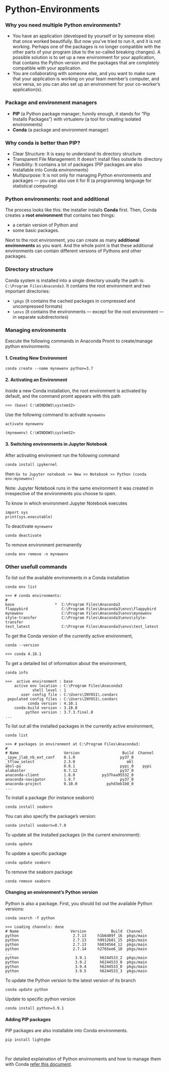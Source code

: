 # Python-Environments


### Why you need multiple Python environments?
- You have an application (developed by yourself or by someone else) that once worked beautifully. But now you’ve tried to run it, and it is not working. Perhaps one of the packages is no longer compatible with the other parts of your program (due to the so-called breaking changes). A possible solution is to set up a new environment for your application, that contains the Python version and the packages that are completely compatible with your application.
- You are collaborating with someone else, and you want to make sure that your application is working on your team member’s computer, and vice versa, so you can also set up an environment for your co-worker’s application(s).

### Package and environment managers
- **PIP** (a Python package manager; funnily enough, it stands for “Pip Installs Packages”) with virtualenv (a tool for creating isolated environments)
- **Conda** (a package and environment manager)

### Why conda is better than PIP?
- Clear Structure: It is easy to understand its directory structure
- Transparent File Management: It doesn’t install files outside its directory
- Flexibility: It contains a lot of packages (PIP packages are also installable into Conda environments)
- Multipurpose: It is not only for managing Python environments and packages — you can also use it for R (a programming language for statistical computing)

### Python environments: root and additional
The process looks like this: the installer installs **Conda** first. Then, Conda creates a **root environment** that contains two things:
- a certain version of Python and
- some basic packages.

Next to the root environment, you can create as many **additional environments** as you want. And the whole point is that these additional environments can contain different versions of Pythons and other packages.

### Directory structure
Conda system is installed into a single directory usually the path is: `C:\Program Files\Anaconda3`. It contains the root environment and two important directories:

- `\pkgs` (it contains the cached packages in compressed and uncompressed formats)
- `\envs` (it contains the environments — except for the root environment — in separate subdirectories)

### Managing environments

Execute the following commands in Anaconda Promt to create/manage python environments:
#### 1. Creating New Environment
```
conda create --name mynewenv python=3.7
```
#### 2. Activating an Environment
Inside a new Conda installation, the root environment is activated by default, and the command promt appears with this path

`>>> (base) C:\WINDOWS\system32>`

Use the following command to activate `mynewenv`
```
activate mynewenv
```

`(mynewenv) C:\WINDOWS\system32>`

#### 3. Switching environments in Jupyter Notebook
After activating enviroment run the following command
```
conda install ipykernel
```
then `Go to Jupyter notebook >> New >> Notebook >> Python (conda env:mynewenv)`

Note: Jupyter Notebook runs in the same environment it was created in irrespective of the environments you choose to open.

To know in which environment Jupyter Notebook executes
```
import sys
print(sys.executable)
```

To deactivate `mynewenv`
```
conda deactivate
```

To remove environment permanently
```
conda env remove -n mynewenv
```

### Other usefull commands
To list out the available environments in a Conda installation
```
conda env list
```
```
>>> # conda environments:
#
base                  *  C:\Program Files\Anaconda3
flappybird               C:\Program Files\Anaconda3\envs\flappybird
mynewenv                 C:\Program Files\Anaconda3\envs\mynewenv
style-transfer           C:\Program Files\Anaconda3\envs\style-transfer
test_latest              C:\Program Files\Anaconda3\envs\test_latest
```
To get the Conda version of the currently active environment,
```
conda --version
```
```
>>> conda 4.10.1
```

To get a detailed list of information about the environment,
```
conda info
```
```
>>>  active environment : base
    active env location : C:\Program Files\Anaconda3
            shell level : 1
       user config file : C:\Users\INYOS1\.condarc
 populated config files : C:\Users\INYOS1\.condarc
          conda version : 4.10.1
    conda-build version : 3.18.8
         python version : 3.7.3.final.0
...
```

To list out all the installed packages in the currently active environment,
```
conda list
```
```
>>> # packages in environment at C:\Program Files\Anaconda3:
#
# Name                    Version                   Build  Channel
_ipyw_jlab_nb_ext_conf    0.1.0                    py37_0
_tflow_select             2.3.0                       mkl
absl-py                   0.8.1                    pypi_0    pypi
alabaster                 0.7.12                   py37_0
anaconda-client           1.8.0            py37haa95532_0
anaconda-navigator        1.9.7                    py37_0
anaconda-project          0.10.0             pyhd3eb1b0_0
...
```

To install a package (for instance seaborn)
```
conda install seaborn
```

You can also specify the package’s version:
```
conda install seaborn=0.7.0
```

To update all the installed packages (in the current environment):
```
conda update
```

To update a specific package
```
conda update seaborn
```

To remove the seaborn package
```
conda remove seaborn
```

#### Changing an environment’s Python version
Python is also a package. First, you should list out the available Python versions:
```
conda search -f python
```
```
>>> Loading channels: done
# Name                       Version           Build  Channel
python                        2.7.13     h1b6d89f_16  pkgs/main
python                        2.7.13     h9912b81_15  pkgs/main
python                        2.7.13     hb034564_12  pkgs/main
python                        2.7.14     h2765ee6_18  pkgs/main
...
python                         3.9.1      h6244533_2  pkgs/main
python                         3.9.2      h6244533_0  pkgs/main
python                         3.9.4      h6244533_0  pkgs/main
python                         3.9.5      h6244533_3  pkgs/main
```

To update the Python version to the latest version of its branch
```
conda update python
```

Update to specific python version
```
conda install python=3.9.1
```

#### Adding PIP packages
PIP packages are also installable into Conda environments.
```
pip install lightgbm
```
<br />

For detailed explaination of Python envirnoments and how to manage them with Conda [refer this document](https://www.freecodecamp.org/news/why-you-need-python-environments-and-how-to-manage-them-with-conda-85f155f4353c/).
